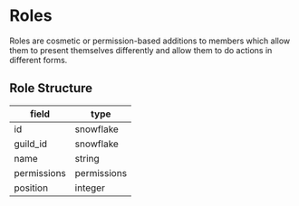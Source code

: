 # Roles
Roles are cosmetic or permission-based additions to members which allow them to present themselves
differently and allow them to do actions in different forms.

## Role Structure

| field         | type          |
|---------------|---------------|
| id            | snowflake     |
| guild_id      | snowflake     |
| name          | string        |
| permissions   | permissions   |
| position      | integer       |

